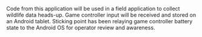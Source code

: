 Code from this application  will be used in a field application to collect wildlife data heads-up. Game controller input will be received and stored on an Android tablet. Sticking point has been relaying game controller battery state to the Android OS for operator review and awareness. 
